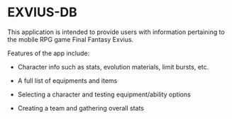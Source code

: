 # EXVIUS-DB

This application is intended to provide users with information pertaining to the mobile RPG game Final Fantasy Exvius.

Features of the app include:

* Character info such as stats, evolution materials, limit bursts, etc.

* A full list of equipments and items 

* Selecting a character and testing equipment/ability options 

* Creating a team and gathering overall stats




